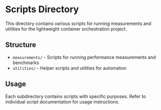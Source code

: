 # Scripts Directory

This directory contains various scripts for running measurements and utilities for the lightweight container orchestration project.

## Structure

- `measurements/` - Scripts for running performance measurements and benchmarks
- `utilities/` - Helper scripts and utilities for automation

## Usage

Each subdirectory contains scripts with specific purposes. Refer to individual script documentation for usage instructions.
